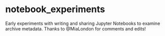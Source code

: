 # notebook_experiments
Early experiments with writing and sharing Jupyter Notebooks to examine archive metadata.
Thanks to @MiaLondon for comments and edits!
